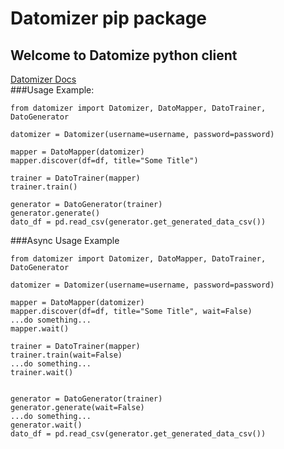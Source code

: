 # Datomizer pip package
## Welcome to Datomize python client
[Datomizer Docs](https://datomize.github.io/datomizeSDK) <br />
###Usage Example:

    from datomizer import Datomizer, DatoMapper, DatoTrainer, DatoGenerator
    
    datomizer = Datomizer(username=username, password=password)
    
    mapper = DatoMapper(datomizer)
    mapper.discover(df=df, title="Some Title")
    
    trainer = DatoTrainer(mapper)
    trainer.train()

    generator = DatoGenerator(trainer)
    generator.generate()
    dato_df = pd.read_csv(generator.get_generated_data_csv())

###Async Usage Example

    from datomizer import Datomizer, DatoMapper, DatoTrainer, DatoGenerator
    
    datomizer = Datomizer(username=username, password=password)
    
    mapper = DatoMapper(datomizer)
    mapper.discover(df=df, title="Some Title", wait=False)
    ...do something...
    mapper.wait()
    
    trainer = DatoTrainer(mapper)
    trainer.train(wait=False)
    ...do something...
    trainer.wait()
    

    generator = DatoGenerator(trainer)
    generator.generate(wait=False)
    ...do something...
    generator.wait()
    dato_df = pd.read_csv(generator.get_generated_data_csv())